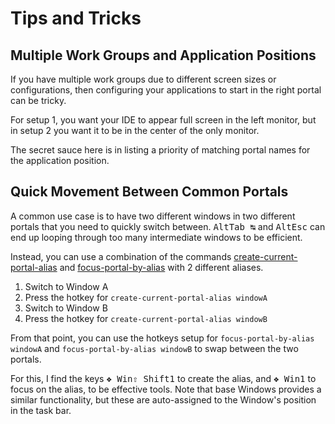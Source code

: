 # Tips and Tricks

## Multiple Work Groups and Application Positions

If you have multiple work groups due to different screen sizes or
configurations, then configuring your applications to start in the right
portal can be tricky.

For setup 1, you want your IDE to appear full screen in the left monitor,
but in setup 2 you want it to be in the center of the only monitor.

The secret sauce here is in listing a priority of matching portal names
for the application position.


## Quick Movement Between Common Portals

A common use case is to have two different windows in two different
portals that you need to quickly switch between.
<kbd>Alt</kbd><kbd>Tab &#x21b9;</kbd> and <kbd>Alt</kbd><kbd>Esc</kbd> can
end up looping through too many intermediate windows to be efficient.

Instead, you can use a combination of the commands
[create-current-portal-alias](user-commands.md#create-current-portal-alias-alias_name)
and [focus-portal-by-alias](user-commands.md#focus-portal-by-alias-alias_name)
with 2 different aliases.

1. Switch to Window A
2. Press the hotkey for `create-current-portal-alias windowA`
3. Switch to Window B
4. Press the hotkey for `create-current-portal-alias windowB`

From that point, you can use the hotkeys setup for
`focus-portal-by-alias windowA` and `focus-portal-by-alias windowB` to swap
between the two portals.

For this, I find the keys
<kbd>&#x2756; Win</kbd><kbd>&#x21e7; Shift</kbd><kbd>1</kbd> to create the
alias, and <kbd>&#x2756; Win</kbd><kbd>1</kbd> to focus on the alias,
to be effective tools.  Note that base Windows provides a similar
functionality, but these are auto-assigned to the Window's position in the
task bar.
